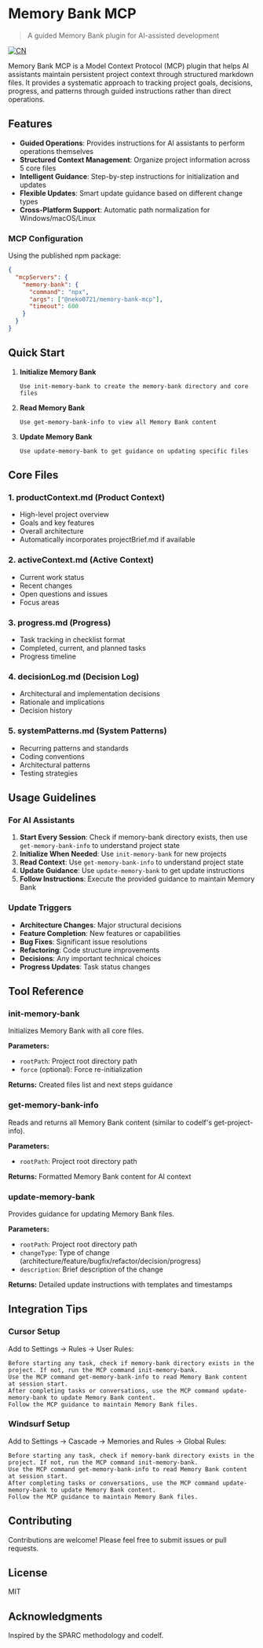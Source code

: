 # Memory Bank MCP

> A guided Memory Bank plugin for AI-assisted development

[![CN](https://img.shields.io/badge/语言-中文版-red.svg)](./README_CN.md)

Memory Bank MCP is a Model Context Protocol (MCP) plugin that helps AI assistants maintain persistent project context through structured markdown files. It provides a systematic approach to tracking project goals, decisions, progress, and patterns through guided instructions rather than direct operations.

## Features

- **Guided Operations**: Provides instructions for AI assistants to perform operations themselves
- **Structured Context Management**: Organize project information across 5 core files
- **Intelligent Guidance**: Step-by-step instructions for initialization and updates
- **Flexible Updates**: Smart update guidance based on different change types
- **Cross-Platform Support**: Automatic path normalization for Windows/macOS/Linux

### MCP Configuration

Using the published npm package:

```json
{
  "mcpServers": {
    "memory-bank": {
      "command": "npx",
      "args": ["@neko0721/memory-bank-mcp"],
      "timeout": 600
    }
  }
}
```

## Quick Start

1. **Initialize Memory Bank**

   ```
   Use init-memory-bank to create the memory-bank directory and core files
   ```

2. **Read Memory Bank**

   ```
   Use get-memory-bank-info to view all Memory Bank content
   ```

3. **Update Memory Bank**
   ```
   Use update-memory-bank to get guidance on updating specific files
   ```

## Core Files

### 1. productContext.md (Product Context)

- High-level project overview
- Goals and key features
- Overall architecture
- Automatically incorporates projectBrief.md if available

### 2. activeContext.md (Active Context)

- Current work status
- Recent changes
- Open questions and issues
- Focus areas

### 3. progress.md (Progress)

- Task tracking in checklist format
- Completed, current, and planned tasks
- Progress timeline

### 4. decisionLog.md (Decision Log)

- Architectural and implementation decisions
- Rationale and implications
- Decision history

### 5. systemPatterns.md (System Patterns)

- Recurring patterns and standards
- Coding conventions
- Architectural patterns
- Testing strategies

## Usage Guidelines

### For AI Assistants

1. **Start Every Session**: Check if memory-bank directory exists, then use `get-memory-bank-info` to understand project state
2. **Initialize When Needed**: Use `init-memory-bank` for new projects
3. **Read Context**: Use `get-memory-bank-info` to understand project state
4. **Update Guidance**: Use `update-memory-bank` to get update instructions
5. **Follow Instructions**: Execute the provided guidance to maintain Memory Bank

### Update Triggers

- **Architecture Changes**: Major structural decisions
- **Feature Completion**: New features or capabilities
- **Bug Fixes**: Significant issue resolutions
- **Refactoring**: Code structure improvements
- **Decisions**: Any important technical choices
- **Progress Updates**: Task status changes

## Tool Reference

### init-memory-bank

Initializes Memory Bank with all core files.

**Parameters:**

- `rootPath`: Project root directory path
- `force` (optional): Force re-initialization

**Returns:** Created files list and next steps guidance

### get-memory-bank-info

Reads and returns all Memory Bank content (similar to codelf's get-project-info).

**Parameters:**

- `rootPath`: Project root directory path

**Returns:** Formatted Memory Bank content for AI context

### update-memory-bank

Provides guidance for updating Memory Bank files.

**Parameters:**

- `rootPath`: Project root directory path
- `changeType`: Type of change (architecture/feature/bugfix/refactor/decision/progress)
- `description`: Brief description of the change

**Returns:** Detailed update instructions with templates and timestamps

## Integration Tips

### Cursor Setup

Add to Settings → Rules → User Rules:

```
Before starting any task, check if memory-bank directory exists in the project. If not, run the MCP command init-memory-bank.
Use the MCP command get-memory-bank-info to read Memory Bank content at session start.
After completing tasks or conversations, use the MCP command update-memory-bank to update Memory Bank content.
Follow the MCP guidance to maintain Memory Bank files.
```

### Windsurf Setup

Add to Settings → Cascade → Memories and Rules → Global Rules:

```
Before starting any task, check if memory-bank directory exists in the project. If not, run the MCP command init-memory-bank.
Use the MCP command get-memory-bank-info to read Memory Bank content at session start.
After completing tasks or conversations, use the MCP command update-memory-bank to update Memory Bank content.
Follow the MCP guidance to maintain Memory Bank files.
```

## Contributing

Contributions are welcome! Please feel free to submit issues or pull requests.

## License

MIT

## Acknowledgments

Inspired by the SPARC methodology and codelf.
